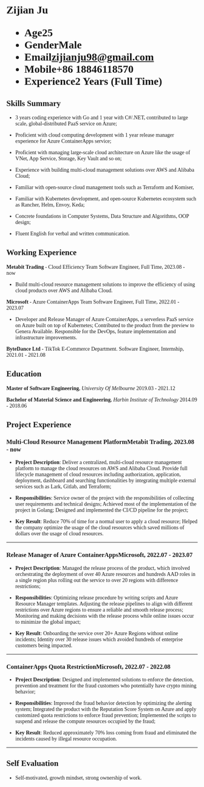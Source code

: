 <h1 style="font-family:Times New Roman, Times, serif">
  <span>Zijian Ju</span>
  <ul>
    <li><span>Age</span>25</li>
    <li><span>Gender</span>Male</li>
    <li><span>Email</span><a href="mailto:zijianju98@gmail.com">zijianju98@gmail.com</a></li>
    <li><span>Mobile</span>+86 18846118570</li>
    <li><span>Experience</span>2 Years (Full Time)</li>
  </ul>
</h1>



<!-- ## <span style="font-family:Times New Roman, Times, serif">Career Objective</span>
- **<span style="font-family:Times New Roman, Times, serif">Software Engineer</span>** -->

## <span style="font-family:Times New Roman, Times, serif">Skills Summary</span>

<span style="font-family:Times New Roman, Times, serif">

- 3 years coding experience with Go and 1 year with C#/.NET, contributed to large scale, global-distributed PaaS service on Azure;

- Proficient with cloud computing development with 1 year release manager experience for Azure ContainerApps service;

- Proficient with managing large-scale cloud architecture on Azure like the usage of VNet, App Service, Storage, Key Vault and so on;

- Experience with building multi-cloud management solutions over AWS and Alibaba Cloud;

- Familiar with open-source cloud management tools such as Terraform and Komiser,

- Familiar with Kubernetes development, and open-source Kubernetes ecosystem such as Rancher, Helm, Envoy, Keda;

- Concrete foundations in Computer Systems, Data Structure and Algorithms, OOP design; 
  
- Fluent English for verbal and written communication. 

</span>

## <span style="font-family:Times New Roman, Times, serif">Working Experience</span>

<span style="font-family:Times New Roman, Times, serif"> 


**Metabit Trading** - Cloud Efficiency Team <span class="right">Software Engineer, Full Time, 2023.08 - now&ensp;&ensp;&ensp; </span><br>

- Build multi-cloud resource management solutions to improve the efficiency of using cloud products over AWS and Alibaba Cloud.

</span>

<span style="font-family:Times New Roman, Times, serif"> 


**Microsoft** - Azure ContainerApps Team  <span class="right">Software Engineer, Full Time, 2022.01 - 2023.07</span><br>

- Developer and Release Manager of Azure ContainerApps, a serverless PaaS service on Azure built on top of Kubernetes; Contributed to the product from the preview to Genera Available. Responsible for the DevOps, feature implementation and infrastructure improvements.

</span>

<span style="font-family:Times New Roman, Times, serif"> 

**ByteDance Ltd** - TikTok E-Commerce Department. <span class="right">Software Engineer, Internship, 2021.01 - 2021.08</span><br>

</span>

## <span style="font-family:Times New Roman, Times, serif"> Education</span>

<span style="font-family:Times New Roman, Times, serif">
 
**Master of Software Engineering**, *University Of Melbourne* <span class="right">2019.03 - 2021.12</span><br>

**Bachelor of Material Science and Engineering**, *Harbin Institute of Technology*  <span class="right">2014.09 - 2018.06</span>
 
 </span>

## <span style="font-family:Times New Roman, Times, serif">Project Experience</span>

### <span style="font-family:Times New Roman, Times, serif">Multi-Cloud Resource Management Platform</span><span class="right"><span style="font-family:Times New Roman, Times, serif">Metabit Trading, 2023.08 - now </span></span>

<span style="font-family: Times New Roman, Times, serif">

- **Project Description**: Deliver a centralized, multi-cloud resource management platform to manage the cloud resources on AWS and Alibaba Cloud. Provide full lifecycle management of cloud resources including authorization, application, deployment, dashboard and searching functionalities by integrating multiple external services such as Lark, Gitlab, and Terraform;


- **Responsibilities**: Service owner of the project with the responsibilities of collecting user requirements and technical designs; Achieved most of the implementation of the project in Golang; Designed and implemented the CI/CD pipeline for the project;

- **Key Result**: Reduce 70% of time for a normal user to apply a cloud resource; Helped the company optimize the usage of the cloud resources which saved millions of dollars over the usage of cloud resources.

</span>

--- 

### <span style="font-family:Times New Roman, Times, serif"> Release Manager of Azure ContainerApps</span><span class="right"><span style="font-family:Times New Roman, Times, serif">Microsoft, 2022.07 - 2023.07</span></span>

<span style="font-family: Times New Roman, Times, serif">

- **Project Description**: Managed the release process of the product, which involved orchestrating the deployment of over 40 Azure resources and hundreds AAD roles in a single region plus rolling out the service to over 20 regions with difference restrictions;

- **Responsibilities**:  Optimizing release procedure by writing scripts and Azure Resource Manager templates. Adjusting the release pipelines to align with different restrictions over Azure regions to ensure a reliable and smooth release process; Monitoring and making decisions with the release process while online issues occur to minimize the global impact;

- **Key Result**: Onboarding the service over 20+ Azure Regions without online incidents; Identity over 30 release issues which avoided hundreds of enterprise customers being impacted.

</span>

---

### <span style="font-family:Times New Roman, Times, serif">ContainerApps Quota Restriction</span><span class="right"><span style="font-family:Times New Roman, Times, serif">Microsoft, 2022.07 - 2022.08  </span></span>

<span style="font-family: Times New Roman, Times, serif">

- **Project Description**: Designed and implemented solutions to enforce the detection, prevention and treatment for the fraud customers who potentially have crypto mining behavior; 

- **Responsibilities**: Improved the fraud behavior detection by optimizing the alerting system; Integrated the product with the Reputation Score System on Azure and apply customized quota restrictions to enforce fraud prevention; Implemented the scripts to suspend and release the compute resources occupied by the fraud; 

- **Key Result**: Reduced approximately 70% loss coming from fraud and eliminated the incidents caused by illegal resource occupation. 

</span>

---


## <span style="font-family:Times New Roman, Times, serif"> Self Evaluation </span>

<span style="font-family:Times New Roman, Times, serif">

- Self-motivated, growth mindset, strong ownership of work.

</span>
